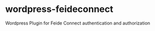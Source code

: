 wordpress-feideconnect
======================

Wordpress Plugin for Feide Connect authentication and authorization
